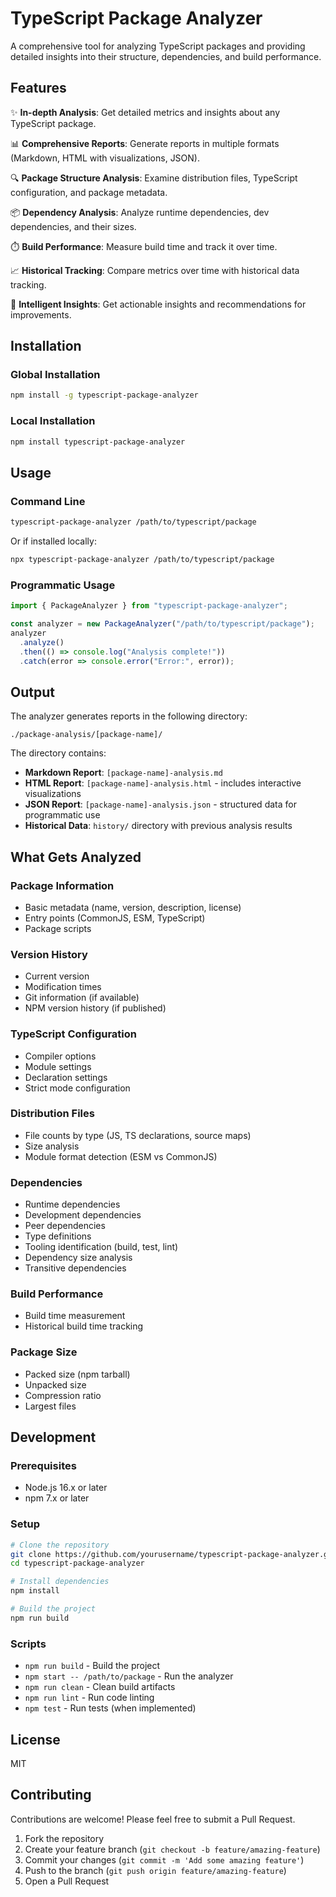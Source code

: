 # TypeScript Package Analyzer

A comprehensive tool for analyzing TypeScript packages and providing detailed insights into their structure, dependencies, and build performance.

## Features

✨ **In-depth Analysis**: Get detailed metrics and insights about any TypeScript package.

📊 **Comprehensive Reports**: Generate reports in multiple formats (Markdown, HTML with visualizations, JSON).

🔍 **Package Structure Analysis**: Examine distribution files, TypeScript configuration, and package metadata.

📦 **Dependency Analysis**: Analyze runtime dependencies, dev dependencies, and their sizes.

⏱️ **Build Performance**: Measure build time and track it over time.

📈 **Historical Tracking**: Compare metrics over time with historical data tracking.

🧠 **Intelligent Insights**: Get actionable insights and recommendations for improvements.

## Installation

### Global Installation

```bash
npm install -g typescript-package-analyzer
```

### Local Installation

```bash
npm install typescript-package-analyzer
```

## Usage

### Command Line

```bash
typescript-package-analyzer /path/to/typescript/package
```

Or if installed locally:

```bash
npx typescript-package-analyzer /path/to/typescript/package
```

### Programmatic Usage

```typescript
import { PackageAnalyzer } from "typescript-package-analyzer";

const analyzer = new PackageAnalyzer("/path/to/typescript/package");
analyzer
  .analyze()
  .then(() => console.log("Analysis complete!"))
  .catch(error => console.error("Error:", error));
```

## Output

The analyzer generates reports in the following directory:

```
./package-analysis/[package-name]/
```

The directory contains:

- **Markdown Report**: `[package-name]-analysis.md`
- **HTML Report**: `[package-name]-analysis.html` - includes interactive visualizations
- **JSON Report**: `[package-name]-analysis.json` - structured data for programmatic use
- **Historical Data**: `history/` directory with previous analysis results

## What Gets Analyzed

### Package Information

- Basic metadata (name, version, description, license)
- Entry points (CommonJS, ESM, TypeScript)
- Package scripts

### Version History

- Current version
- Modification times
- Git information (if available)
- NPM version history (if published)

### TypeScript Configuration

- Compiler options
- Module settings
- Declaration settings
- Strict mode configuration

### Distribution Files

- File counts by type (JS, TS declarations, source maps)
- Size analysis
- Module format detection (ESM vs CommonJS)

### Dependencies

- Runtime dependencies
- Development dependencies
- Peer dependencies
- Type definitions
- Tooling identification (build, test, lint)
- Dependency size analysis
- Transitive dependencies

### Build Performance

- Build time measurement
- Historical build time tracking

### Package Size

- Packed size (npm tarball)
- Unpacked size
- Compression ratio
- Largest files

## Development

### Prerequisites

- Node.js 16.x or later
- npm 7.x or later

### Setup

```bash
# Clone the repository
git clone https://github.com/yourusername/typescript-package-analyzer.git
cd typescript-package-analyzer

# Install dependencies
npm install

# Build the project
npm run build
```

### Scripts

- `npm run build` - Build the project
- `npm start -- /path/to/package` - Run the analyzer
- `npm run clean` - Clean build artifacts
- `npm run lint` - Run code linting
- `npm test` - Run tests (when implemented)

## License

MIT

## Contributing

Contributions are welcome! Please feel free to submit a Pull Request.

1. Fork the repository
2. Create your feature branch (`git checkout -b feature/amazing-feature`)
3. Commit your changes (`git commit -m 'Add some amazing feature'`)
4. Push to the branch (`git push origin feature/amazing-feature`)
5. Open a Pull Request
